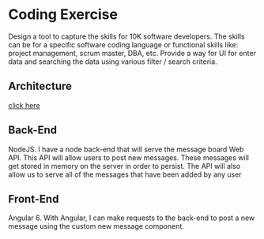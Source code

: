 # Coding Exercise

Design a tool to capture the skills for 10K software developers. The skills can be for a specific software coding language or functional skills like: project management, scrum master, DBA, etc. Provide a way for UI for enter data and searching the data using various filter / search criteria.

## Architecture 

[click here](https://www.dropbox.com/s/y8uz3y7dtol9iie/Screen%20Shot%202018-08-13%20at%205.53.22%20AM.png?dl=0)

## Back-End

NodeJS. I have a node back-end that will serve the message board Web API. This API will allow users to post new messages. These messages will get stored in memory on the server in order to persist. The API will also allow us to serve all of the messages that have been added by any user
  
## Front-End

Angular 6. With Angular, I can make requests to the back-end to post a new message using the custom new message component.
